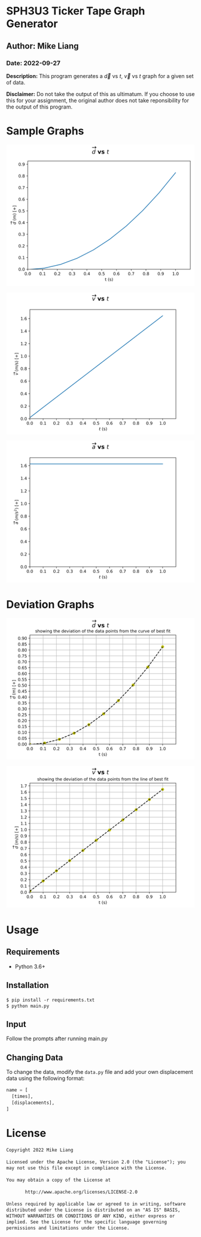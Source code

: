 # SPH3U3 Ticker Tape Graph Generator

## Author: Mike Liang
### Date: 2022-09-27


**Description:** This program generates a $\overrightarrow{d} ~\text{vs}~ t$, $\overrightarrow{v} ~\text{vs}~ t$ graph for a given set of data.

**Disclaimer:** Do not take the output of this as ultimatum. If you choose to use this for your assignment, the original author does not take reponsibility for the output of this program.
 
# Sample Graphs

![](dvst.png)


![](vvst.png)

![](avst.png)

# Deviation Graphs


![](dvst_deviation.png)


![](vvst_deviation.png)


# Usage

## Requirements

- Python 3.6+

## Installation

```
$ pip install -r requirements.txt
$ python main.py
```

## Input
Follow the prompts after running main.py

## Changing Data

To change the data, modify the `data.py` file and add your own displacement data using the following format:

```python
name = [
  [times],
  [displacements],
]
```

# License
```
Copyright 2022 Mike Liang

Licensed under the Apache License, Version 2.0 (the "License"); you may not use this file except in compliance with the License.

You may obtain a copy of the License at

       http://www.apache.org/licenses/LICENSE-2.0

Unless required by applicable law or agreed to in writing, software distributed under the License is distributed on an "AS IS" BASIS,
WITHOUT WARRANTIES OR CONDITIONS OF ANY KIND, either express or implied. See the License for the specific language governing permissions and limitations under the License.
```
